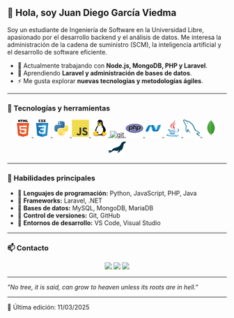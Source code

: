 ## 👋 Hola, soy Juan Diego García Viedma

Soy un estudiante de Ingeniería de Software en la Universidad Libre, apasionado por el desarrollo backend y el análisis de datos. Me interesa la administración de la cadena de suministro (SCM), la inteligencia artificial y el desarrollo de software eficiente.

- 🔭 Actualmente trabajando con **Node.js, MongoDB, PHP y Laravel**.
- 📖 Aprendiendo **Laravel y administración de bases de datos**.
- ⚡ Me gusta explorar **nuevas tecnologías y metodologías ágiles**.

---

### 🚀 Tecnologías y herramientas

<p align="center"> 
  <a href="https://www.w3.org/html/" target="_blank"> 
    <img src="https://raw.githubusercontent.com/devicons/devicon/master/icons/html5/html5-original-wordmark.svg" alt="html5" width="40" height="40"/> 
  </a>
  <a href="https://www.w3schools.com/css/" target="_blank"> 
    <img src="https://raw.githubusercontent.com/devicons/devicon/master/icons/css3/css3-original-wordmark.svg" alt="css3" width="40" height="40"/> 
  </a> 
  <a href="https://www.python.org" target="_blank"> 
    <img src="https://raw.githubusercontent.com/devicons/devicon/master/icons/python/python-original.svg" alt="python" width="40" height="40"/> 
  </a>  
  <a href="https://developer.mozilla.org/en-US/docs/Web/JavaScript" target="_blank"> 
    <img src="https://raw.githubusercontent.com/devicons/devicon/master/icons/javascript/javascript-original.svg" alt="javascript" width="40" height="40"/> 
  </a> 
  <a href="https://www.linux.org/" target="_blank"> 
    <img src="https://raw.githubusercontent.com/devicons/devicon/master/icons/linux/linux-original.svg" alt="linux" width="40" height="40"/> 
  </a> 
  <a href="https://git-scm.com/" target="_blank"> 
    <img src="https://www.vectorlogo.zone/logos/git-scm/git-scm-icon.svg" alt="git" width="40" height="40"/> 
  </a>
  <a href="https://www.php.net/" target="_blank"> 
    <img src="https://raw.githubusercontent.com/devicons/devicon/master/icons/php/php-original.svg" alt="php" width="40" height="40"/> 
  </a>
  <a href="https://dotnet.microsoft.com/" target="_blank"> 
    <img src="https://raw.githubusercontent.com/devicons/devicon/master/icons/dot-net/dot-net-original.svg" alt=".NET" width="40" height="40"/> 
  </a>
  <a href="https://www.java.com/" target="_blank"> 
    <img src="https://raw.githubusercontent.com/devicons/devicon/master/icons/java/java-original.svg" alt="Java" width="40" height="40"/> 
  </a>
  <a href="https://www.mysql.com/" target="_blank"> 
    <img src="https://raw.githubusercontent.com/devicons/devicon/master/icons/mysql/mysql-original.svg" alt="MySQL" width="40" height="40"/> 
  </a>
  <a href="https://www.mongodb.com/" target="_blank"> 
    <img src="https://raw.githubusercontent.com/devicons/devicon/master/icons/mongodb/mongodb-original.svg" alt="MongoDB" width="40" height="40"/> 
  </a>
  <a href="https://mariadb.org/" target="_blank"> 
    <img src="https://raw.githubusercontent.com/devicons/devicon/master/icons/mariadb/mariadb-original.svg" alt="MariaDB" width="40" height="40"/> 
  </a>
</p>

---

### 📌 Habilidades principales

- 🔹 **Lenguajes de programación:** Python, JavaScript, PHP, Java
- 🔹 **Frameworks:** Laravel, .NET
- 🔹 **Bases de datos:** MySQL, MongoDB, MariaDB
- 🔹 **Control de versiones:** Git, GitHub
- 🔹 **Entornos de desarrollo:** VS Code, Visual Studio

---

### 📫 Contacto

<p align="center">
<a target="_blank" href="mailto:juanviedma9@gmail.com"><img src="https://img.shields.io/badge/-Gmail-D14836?style=for-the-badge&logo=Gmail&logoColor=white"></img></a>
<a target="_blank" href="https://www.linkedin.com/in/juan-diego-garcia-viedma/"><img src="https://img.shields.io/badge/-LinkedIn-0077B5?style=for-the-badge&logo=Linkedin&logoColor=white"></img></a>
<a target="_blank" href="https://wa.me/3197442254"><img src="https://img.shields.io/badge/-WhatsApp-25D366?style=for-the-badge&logo=whatsapp&logoColor=white"></img></a>
</p>

---

<i>"No tree, it is said, can grow to heaven unless its roots are in hell."</i>

---

📅 Última edición: 11/03/2025
